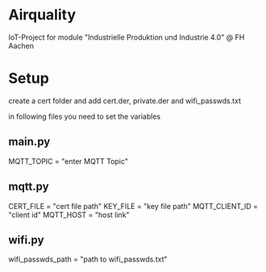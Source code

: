 # Airquality
 IoT-Project for module "Industrielle Produktion und Industrie 4.0" @ FH Aachen

# Setup
create a cert folder and add cert.der, private.der and wifi_passwds.txt

in following files you need to set the variables

## main.py
MQTT_TOPIC = "enter MQTT Topic"

## mqtt.py
CERT_FILE = "cert file path"
KEY_FILE = "key file path"
MQTT_CLIENT_ID = "client id"
MQTT_HOST = "host link"

## wifi.py
wifi_passwds_path = "path to wifi_passwds.txt"

